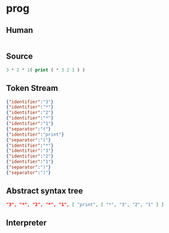 # prog
## Human
```

```
## Source
```lisp
3 * 2 * 1( print ( * 3 2 1 ) ) 
```
## Token Stream
```json
{"identifier":"3"}
{"identifier":"*"}
{"identifier":"2"}
{"identifier":"*"}
{"identifier":"1"}
{"separator":"("}
{"identifier":"print"}
{"separator":"("}
{"identifier":"*"}
{"identifier":"3"}
{"identifier":"2"}
{"identifier":"1"}
{"separator":")"}
{"separator":")"}
```
## Abstract syntax tree
```json
"3", "*", "2", "*", "1", [ "print", [ "*", "3", "2", "1" ] ]
```
## Interpreter
```bash
```